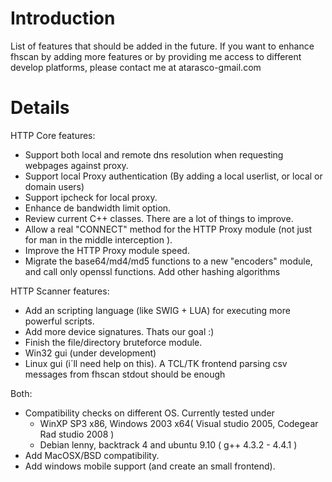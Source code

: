 # Introduction #

List of features that should be added in the future. If you want to enhance fhscan by adding more features or by providing me access to different develop platforms, please contact me at atarasco-gmail.com

# Details #

HTTP Core features:
  * Support both local and remote dns resolution when requesting webpages against proxy.
  * Support local Proxy authentication (By adding a local userlist, or local or domain users)
  * Support ipcheck for local proxy.
  * Enhance de bandwidth limit option.
  * Review current C++ classes. There are a lot of things to improve.
  * Allow a real "CONNECT" method for the HTTP Proxy module (not just for man in the middle interception ).
  * Improve the HTTP Proxy module speed.
  * Migrate the base64/md4/md5 functions to a new "encoders" module, and call only openssl functions. Add other hashing algorithms

HTTP Scanner features:
  * Add an scripting language (like SWIG + LUA) for executing more powerful scripts.
  * Add more device signatures. Thats our goal :)
  * Finish the file/directory bruteforce module.
  * Win32 gui (under development)
  * Linux gui (i´ll need help on this). A TCL/TK frontend parsing csv messages from fhscan stdout should be enough

Both:
  * Compatibility checks on different OS. Currently tested under
    * WinXP SP3 x86, Windows 2003 x64( Visual studio 2005, Codegear Rad studio 2008 )
    * Debian lenny, backtrack 4 and ubuntu 9.10 ( g++ 4.3.2 - 4.4.1 )
  * Add MacOSX/BSD compatibility.
  * Add windows mobile support (and create an small frontend).